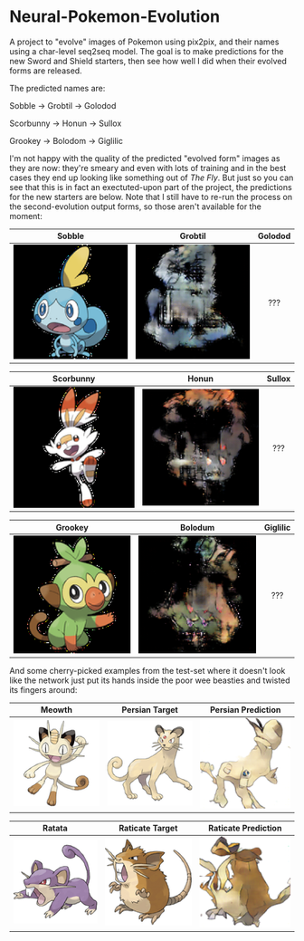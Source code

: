# Neural-Pokemon-Evolution

A project to "evolve" images of Pokemon using pix2pix, and their names using a char-level seq2seq model. The goal is to make predictions for the new Sword and Shield starters, then see how well I did when their evolved forms are released.

The predicted names are:

Sobble &rarr; Grobtil &rarr; Golodod

Scorbunny &rarr; Honun &rarr;  Sullox

Grookey &rarr; Bolodom &rarr;  Giglilic

I'm not happy with the quality of the predicted "evolved form" images as they are now: they're smeary and even with lots of training and in the best cases they end up looking like something out of _The Fly_. But just so you can see that this is in fact an exectuted-upon part of the project, the predictions for the new starters are below. Note that I still have to re-run the process on the second-evolution output forms, so those aren't available for the moment:

Sobble | Grobtil | Golodod
:-------------------------:|:-------------------------:|:-------------------------:
![](example_imgs/sobble-inputs.png) | ![](example_imgs/sobble-outputs.png)| ???

Scorbunny | Honun | Sullox
:-------------------------:|:-------------------------:|:-------------------------:
![](example_imgs/scorbunny-inputs.png) | ![](example_imgs/scorbunny-outputs.png)| ???

Grookey | Bolodum | Giglilic
:-------------------------:|:-------------------------:|:-------------------------:
![](example_imgs/grookey-inputs.png)  |  ![](example_imgs/grookey-outputs.png)| ???

And some cherry-picked examples from the test-set where it doesn't look like the network just put its hands inside the poor wee beasties and twisted its fingers around:

Meowth | Persian Target | Persian Prediction
:-------------------------:|:-------------------------:|:-------------------------:
![](example_imgs/meowth-inputs.png) | ![](example_imgs/meowth-targets.png)| ![](example_imgs/meowth-outputs.png)

Ratata | Raticate Target | Raticate Prediction
:-------------------------:|:-------------------------:|:-------------------------:
![](example_imgs/ratata-inputs.png) | ![](example_imgs/ratata-targets.png)| ![](example_imgs/ratata-outputs.png)
